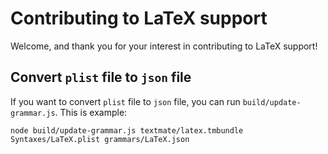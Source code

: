 # Contributing to LaTeX support
Welcome, and thank you for your interest in contributing to LaTeX support!

## Convert `plist` file to `json` file

If you want to convert `plist` file to `json` file, you can run `build/update-grammar.js`. This is example:

```npm
node build/update-grammar.js textmate/latex.tmbundle Syntaxes/LaTeX.plist grammars/LaTeX.json
```